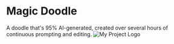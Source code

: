 # Magic Doodle
A doodle that's 95% AI-generated, created over several hours of continuous prompting and editing.
![My Project Logo](assets/doodlemagic02.png)
